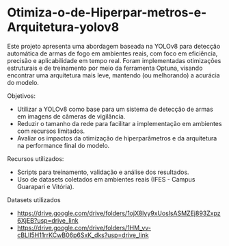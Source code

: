 # Otimiza-o-de-Hiperpar-metros-e-Arquitetura-yolov8


Este projeto apresenta uma abordagem baseada na YOLOv8 para detecção automática de armas de fogo em ambientes reais, com foco em eficiência, precisão e aplicabilidade em tempo real.
Foram implementadas otimizações estruturais e de treinamento por meio da ferramenta Optuna, visando encontrar uma arquitetura mais leve, mantendo (ou melhorando) a acurácia do modelo.


Objetivos:
- Utilizar a YOLOv8 como base para um sistema de detecção de armas em imagens de câmeras de vigilância.
- Reduzir o tamanho da rede para facilitar a implementação em ambientes com recursos limitados.
- Avaliar os impactos da otimização de hiperparâmetros e da arquitetura na performance final do modelo.


Recursos utilizados:
- Scripts para treinamento, validação e análise dos resultados.
- Uso de datasets coletados em ambientes reais (IFES - Campus Guarapari e Vitória).


Datasets utilizados
- https://drive.google.com/drive/folders/1ojX8lyy9xUoslsASMZEj893Zxpz6XjEB?usp=drive_link
- https://drive.google.com/drive/folders/1HM_vv-cBLIl5H11rrKCwB06p6SxK_dks?usp=drive_link
